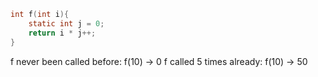 ```c
int f(int i){
    static int j = 0;
    return i * j++;
}

```

f never been called before: f(10) -> 0
f called 5 times already: f(10) -> 50
